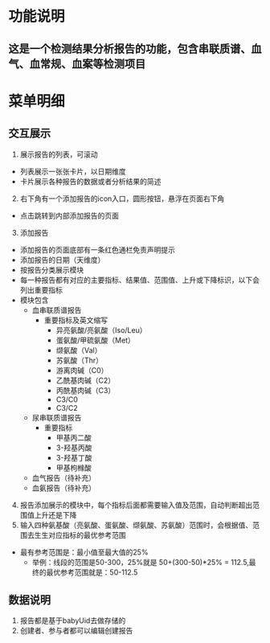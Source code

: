 # 功能说明

## 这是一个检测结果分析报告的功能，包含串联质谱、血气、血常规、血案等检测项目

# 菜单明细

## 交互展示
1. 展示报告的列表，可滚动
  - 列表展示一张张卡片，以日期维度
  - 卡片展示各种报告的数据或者分析结果的简述
2. 右下角有一个添加报告的icon入口，圆形按钮，悬浮在页面右下角
  - 点击跳转到内部添加报告的页面
3. 添加报告
  - 添加报告的页面底部有一条红色通栏免责声明提示
  - 添加报告的日期（天维度）
  - 按报告分类展示模块
  - 每一种报告都有对应的主要指标、结果值、范围值、上升或下降标识，以下会列出重要指标
  - 模块包含
    - 血串联质谱报告
      - 重要指标及英文缩写
        - 异亮氨酸/亮氨酸（Iso/Leu）
        - 蛋氨酸/甲硫氨酸（Met）
        - 缬氨酸（Val）
        - 苏氨酸（Thr）
        - 游离肉碱（C0）
        - 乙酰基肉碱（C2）
        - 丙酰基肉碱（C3）
        - C3/C0
        - C3/C2
    - 尿串联质谱报告
      - 重要指标
        - 甲基丙二酸
        - 3-羟基丙酸
        - 3-羟基丁酸
        - 甲基枸橼酸
    - 血气报告（待补充）
    - 血氨报告（待补充）
4. 报告添加展示的模块中，每个指标后面都需要输入值及范围，自动判断超出范围值上升还是下降
5. 输入四种氨基酸（亮氨酸、蛋氨酸、缬氨酸、苏氨酸）范围时，会根据值、范围去生生对应指标的最优参考范围
  - 最有参考范围是：最小值至最大值的25%
    - 举例：线段的范围是50-300，25%就是 50+(300-50)*25% = 112.5,最终的最优参考范围就是：50-112.5

## 数据说明
1. 报告都是基于babyUid去做存储的
2. 创建者、参与者都可以编辑创建报告



